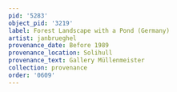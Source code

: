 ```yaml
---
pid: '5283'
object_pid: '3219'
label: Forest Landscape with a Pond (Germany)
artist: janbrueghel
provenance_date: Before 1989
provenance_location: Solihull
provenance_text: Gallery Müllenmeister
collection: provenance
order: '0609'
---
```


